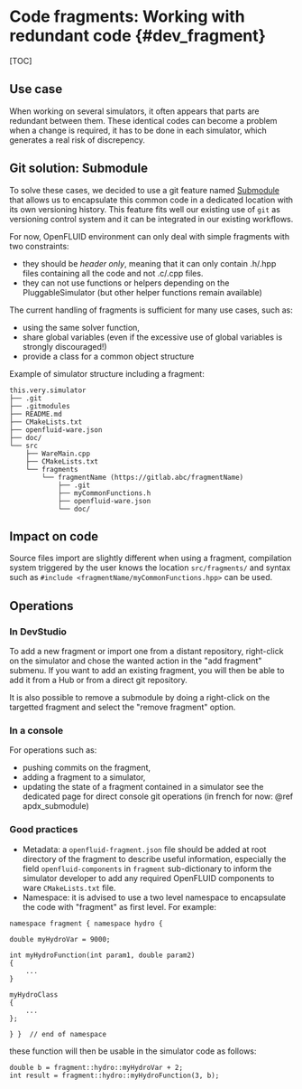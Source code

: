 # Code fragments: Working with redundant code {#dev_fragment}

[TOC]

## Use case
When working on several simulators, it often appears that parts are redundant between them. 
These identical codes can become a problem when a change is required, it has to be done in each simulator, which generates a real risk of discrepency.

## Git solution: Submodule
To solve these cases, we decided to use a git feature named [Submodule](https://git-scm.com/book/en/v2/Git-Tools-Submodules) that allows us to encapsulate this common code in a dedicated location with its own versioning history. This feature fits well our existing use of `git` as versioning control system and it can be integrated in our existing workflows.

For now, OpenFLUID environment can only deal with simple fragments with two constraints: 
- they should be *header only*, meaning that it can only contain .h/.hpp files containing all the code and not .c/.cpp files.
- they can not use functions or helpers depending on the PluggableSimulator (but other helper functions remain available)

The current handling of fragments is sufficient for many use cases, such as:
- using the same solver function, 
- share global variables (even if the excessive use of global variables is strongly discouraged!)
- provide a class for a common object structure

Example of simulator structure including a fragment:
```
this.very.simulator
├── .git
├── .gitmodules
├── README.md
├── CMakeLists.txt
├── openfluid-ware.json
├── doc/
└── src
    ├── WareMain.cpp
    ├── CMakeLists.txt
    └── fragments
        └── fragmentName (https://gitlab.abc/fragmentName)
            ├── .git
            ├── myCommonFunctions.h
            ├── openfluid-ware.json
            └── doc/
```

## Impact on code
Source files import are slightly different when using a fragment, compilation system triggered by the user knows the location `src/fragments/` and syntax such as `#include <fragmentName/myCommonFunctions.hpp>` can be used.

## Operations
### In DevStudio
To add a new fragment or import one from a distant repository, right-click on the simulator and chose the wanted action in the "add fragment" submenu.
If you want to add an existing fragment, you will then be able to add it from a Hub or from a direct git repository.

It is also possible to remove a submodule by doing a right-click on the targetted fragment and select the "remove fragment" option.

### In a console
For operations such as:
- pushing commits on the fragment, 
- adding a fragment to a simulator, 
- updating the state of a fragment contained in a simulator
see the dedicated page for direct console git operations (in french for now: @ref apdx_submodule)

### Good practices
- Metadata: a `openfluid-fragment.json` file should be added at root directory of the fragment to describe useful information, especially the field `openfluid-components` in `fragment` sub-dictionary to inform the simulator developer to add any required OpenFLUID components to ware `CMakeLists.txt` file.
- Namespace: it is advised to use a two level namespace to encapsulate the code with "fragment" as first level. For example:
```
namespace fragment { namespace hydro {

double myHydroVar = 9000;

int myHydroFunction(int param1, double param2)
{
    ...
}

myHydroClass
{
    ...
};

} }  // end of namespace

```

these function will then be usable in the simulator code as follows:
```
double b = fragment::hydro::myHydroVar + 2;
int result = fragment::hydro::myHydroFunction(3, b);
```
